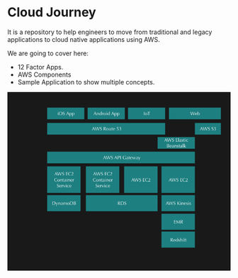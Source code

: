 # Cloud Journey
It is a repository to help engineers to move from traditional and legacy applications to cloud native applications using AWS.

We are going to cover here:
- 12 Factor Apps.
- AWS Components
- Sample Application to show multiple concepts.

![alt first blue print](https://github.com/ltessaro/cloudjourney/blob/master/sample_aws_project.png)
